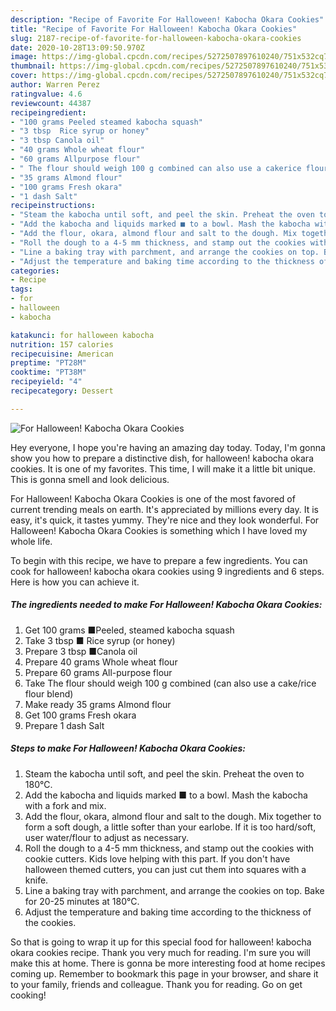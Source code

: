 ```yaml
---
description: "Recipe of Favorite For Halloween! Kabocha Okara Cookies"
title: "Recipe of Favorite For Halloween! Kabocha Okara Cookies"
slug: 2187-recipe-of-favorite-for-halloween-kabocha-okara-cookies
date: 2020-10-28T13:09:50.970Z
image: https://img-global.cpcdn.com/recipes/5272507897610240/751x532cq70/for-halloween-kabocha-okara-cookies-recipe-main-photo.jpg
thumbnail: https://img-global.cpcdn.com/recipes/5272507897610240/751x532cq70/for-halloween-kabocha-okara-cookies-recipe-main-photo.jpg
cover: https://img-global.cpcdn.com/recipes/5272507897610240/751x532cq70/for-halloween-kabocha-okara-cookies-recipe-main-photo.jpg
author: Warren Perez
ratingvalue: 4.6
reviewcount: 44387
recipeingredient:
- "100 grams Peeled steamed kabocha squash"
- "3 tbsp  Rice syrup or honey"
- "3 tbsp Canola oil"
- "40 grams Whole wheat flour"
- "60 grams Allpurpose flour"
- " The flour should weigh 100 g combined can also use a cakerice flour blend"
- "35 grams Almond flour"
- "100 grams Fresh okara"
- "1 dash Salt"
recipeinstructions:
- "Steam the kabocha until soft, and peel the skin. Preheat the oven to 180℃."
- "Add the kabocha and liquids marked ■ to a bowl. Mash the kabocha with a fork and mix."
- "Add the flour, okara, almond flour and salt to the dough. Mix together to form a soft dough, a little softer than your earlobe. If it is too hard/soft, user water/flour to adjust as necessary."
- "Roll the dough to a 4-5 mm thickness, and stamp out the cookies with cookie cutters. Kids love helping with this part. If you don&#39;t have halloween themed cutters, you can just cut them into squares with a knife."
- "Line a baking tray with parchment, and arrange the cookies on top. Bake for 20-25 minutes at 180°C."
- "Adjust the temperature and baking time according to the thickness of the cookies."
categories:
- Recipe
tags:
- for
- halloween
- kabocha

katakunci: for halloween kabocha 
nutrition: 157 calories
recipecuisine: American
preptime: "PT28M"
cooktime: "PT38M"
recipeyield: "4"
recipecategory: Dessert

---
```



![For Halloween! Kabocha Okara Cookies](https://img-global.cpcdn.com/recipes/5272507897610240/751x532cq70/for-halloween-kabocha-okara-cookies-recipe-main-photo.jpg)

Hey everyone, I hope you're having an amazing day today. Today, I'm gonna show you how to prepare a distinctive dish, for halloween! kabocha okara cookies. It is one of my favorites. This time, I will make it a little bit unique. This is gonna smell and look delicious.

For Halloween! Kabocha Okara Cookies is one of the most favored of current trending meals on earth. It's appreciated by millions every day. It is easy, it's quick, it tastes yummy. They're nice and they look wonderful. For Halloween! Kabocha Okara Cookies is something which I have loved my whole life.




To begin with this recipe, we have to prepare a few ingredients. You can cook for halloween! kabocha okara cookies using 9 ingredients and 6 steps. Here is how you can achieve it.

<!--inarticleads1-->

##### The ingredients needed to make For Halloween! Kabocha Okara Cookies:

1. Get 100 grams ■Peeled, steamed kabocha squash
1. Take 3 tbsp ■ Rice syrup (or honey)
1. Prepare 3 tbsp ■Canola oil
1. Prepare 40 grams Whole wheat flour
1. Prepare 60 grams All-purpose flour
1. Take  The flour should weigh 100 g combined (can also use a cake/rice flour blend)
1. Make ready 35 grams Almond flour
1. Get 100 grams Fresh okara
1. Prepare 1 dash Salt




<!--inarticleads2-->

##### Steps to make For Halloween! Kabocha Okara Cookies:

1. Steam the kabocha until soft, and peel the skin. Preheat the oven to 180℃.
1. Add the kabocha and liquids marked ■ to a bowl. Mash the kabocha with a fork and mix.
1. Add the flour, okara, almond flour and salt to the dough. Mix together to form a soft dough, a little softer than your earlobe. If it is too hard/soft, user water/flour to adjust as necessary.
1. Roll the dough to a 4-5 mm thickness, and stamp out the cookies with cookie cutters. Kids love helping with this part. If you don&#39;t have halloween themed cutters, you can just cut them into squares with a knife.
1. Line a baking tray with parchment, and arrange the cookies on top. Bake for 20-25 minutes at 180°C.
1. Adjust the temperature and baking time according to the thickness of the cookies.




So that is going to wrap it up for this special food for halloween! kabocha okara cookies recipe. Thank you very much for reading. I'm sure you will make this at home. There is gonna be more interesting food at home recipes coming up. Remember to bookmark this page in your browser, and share it to your family, friends and colleague. Thank you for reading. Go on get cooking!
